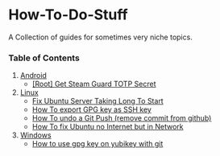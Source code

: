 # How-To-Do-Stuff
A Collection of guides for sometimes very niche topics.

### Table of Contents
1. [Android](https://github.com/ReisMiner/How-To-Do-Stuff/tree/master/Android)
   - [[Root] Get Steam Guard TOTP Secret](https://github.com/ReisMiner/How-To-Do-Stuff/blob/master/Android/%5BRoot%5D%20Get%20Steam%20Guard%20TOTP%20Secret.md)
2. [Linux](https://github.com/ReisMiner/How-To-Do-Stuff/tree/master/Linux)
   - [Fix Ubuntu Server Taking Long To Start](https://github.com/ReisMiner/How-To-Do-Stuff/blob/master/Linux/Fix%20Ubuntu%20Server%20Taking%20Long%20To%20Start.md)
   - [How To export GPG key as SSH key](https://github.com/ReisMiner/How-To-Do-Stuff/blob/master/Linux/How%20To%20export%20GPG%20key%20as%20SSH%20key.md)
   - [How To undo a Git Push (remove commit from github)](https://github.com/ReisMiner/How-To-Do-Stuff/blob/master/Linux/How%20To%20Undo%20Git%20Push.md)
   - [How To fix Ubuntu no Internet but in Network
](https://github.com/ReisMiner/How-To-Do-Stuff/blob/master/Linux/How%20To%20fix%20Ubuntu%20no%20Internet%20but%20in%20Network)
3. [Windows](https://github.com/ReisMiner/How-To-Do-Stuff/blob/master/Windows/)
   - [How to use gpg key on yubikey with git](https://github.com/ReisMiner/How-To-Do-Stuff/blob/master/Windows/How%20to%20use%20gpg%20key%20on%20yubikey%20with%20git.md)

